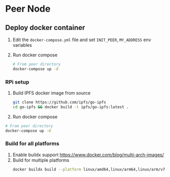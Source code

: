 # Peer Node

## Deploy docker container

1. Edit the `docker-compose.yml` file and set `INIT_PEER`, `MY_ADDRESS` env variables

2. Run docker compose
    ```bash
    # From peer directory
    docker-compose up -d
    ```

### RPi setup

1. Build IPFS docker image from source
    ```bash
    git clone https://github.com/ipfs/go-ipfs
    cd go-ipfs && docker build -t ipfs/go-ipfs:latest .
    ```

2. Run docker compose
```bash
# From peer directory
docker-compose up -d
```

### Build for all platforms
1. Enable buildx support https://www.docker.com/blog/multi-arch-images/
2. Build for multiple platforms
    ```bash
    docker buildx build --platform linux/amd64,linux/arm64,linux/arm/v7 .
    ```
